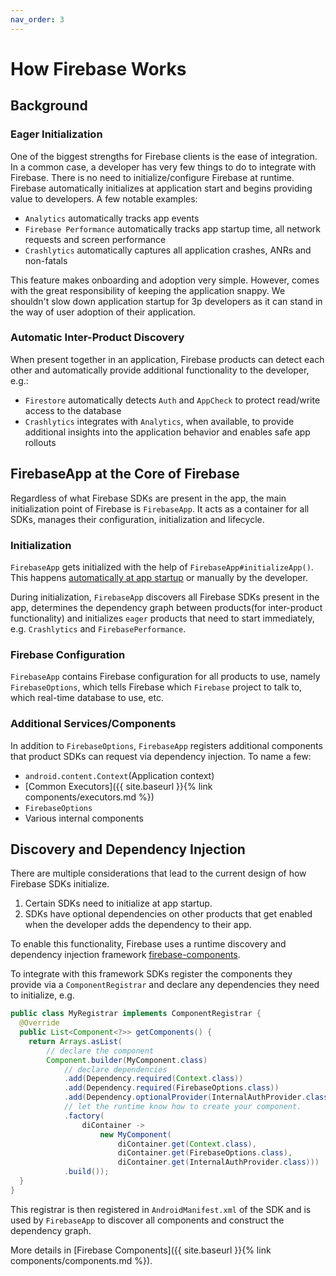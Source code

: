 ```yaml
---
nav_order: 3
---
```


# How Firebase Works

## Background

### Eager Initialization

One of the biggest strengths for Firebase clients is the ease of integration. In a common case, a developer has very few things to do to integrate with Firebase. There is no need to initialize/configure Firebase at runtime. Firebase automatically initializes at application start and begins providing value to developers. A few notable examples:

* `Analytics` automatically tracks app events
* `Firebase Performance` automatically tracks app startup time, all network requests and screen performance
* `Crashlytics` automatically captures all application crashes, ANRs and non-fatals

This feature makes onboarding and adoption very simple. However, comes with the great responsibility of keeping the application snappy. We shouldn't slow down application startup for 3p developers as it can stand in the way of user adoption of their application.

### Automatic Inter-Product Discovery

When present together in an application, Firebase products can detect each other and automatically provide additional functionality to the developer, e.g.:

* `Firestore` automatically detects `Auth` and `AppCheck` to protect read/write access to the database
* `Crashlytics` integrates with `Analytics`, when available, to provide additional insights into the application behavior and enables safe app rollouts

## FirebaseApp at the Core of Firebase

Regardless of what Firebase SDKs are present in the app, the main initialization point of Firebase is `FirebaseApp`. It acts as a container for all SDKs, manages their configuration, initialization and lifecycle.

### Initialization

`FirebaseApp` gets initialized with the help of `FirebaseApp#initializeApp()`. This happens [automatically at app startup](https://firebase.blog/posts/2016/12/how-does-firebase-initialize-on-android) or manually by the developer.

During initialization, `FirebaseApp` discovers all Firebase SDKs present in the app, determines the dependency graph between products(for inter-product functionality) and initializes `eager` products that need to start immediately, e.g. `Crashlytics` and `FirebasePerformance`.

### Firebase Configuration

`FirebaseApp` contains Firebase configuration for all products to use, namely `FirebaseOptions`, which tells Firebase which `Firebase` project to talk to, which real-time database to use, etc.

### Additional Services/Components

In addition to `FirebaseOptions`, `FirebaseApp` registers additional components that product SDKs can request via dependency injection. To name a few:

* `android.content.Context`(Application context)
* [Common Executors]({{ site.baseurl }}{% link components/executors.md %})
* `FirebaseOptions`
* Various internal components

## Discovery and Dependency Injection

There are multiple considerations that lead to the current design of how Firebase SDKs initialize.

1. Certain SDKs need to initialize at app startup.
2. SDKs have optional dependencies on other products that get enabled when the developer adds the dependency to their app.

To enable this functionality, Firebase uses a runtime discovery and dependency injection framework [firebase-components](https://github.com/firebase/firebase-android-sdk/tree/master/firebase-components).

To integrate with this framework SDKs register the components they provide via a `ComponentRegistrar` and declare any dependencies they need to initialize, e.g.

```java
public class MyRegistrar implements ComponentRegistrar {
  @Override
  public List<Component<?>> getComponents() {
    return Arrays.asList(
        // declare the component
        Component.builder(MyComponent.class)
            // declare dependencies
            .add(Dependency.required(Context.class))
            .add(Dependency.required(FirebaseOptions.class))
            .add(Dependency.optionalProvider(InternalAuthProvider.class))
            // let the runtime know how to create your component.
            .factory(
                diContainer ->
                    new MyComponent(
                        diContainer.get(Context.class),
                        diContainer.get(FirebaseOptions.class),
                        diContainer.get(InternalAuthProvider.class)))
            .build());
  }
}
```

This registrar is then registered in `AndroidManifest.xml` of the SDK and is used by `FirebaseApp` to discover all components and construct the dependency graph.

More details in [Firebase Components]({{ site.baseurl }}{% link components/components.md %}).
